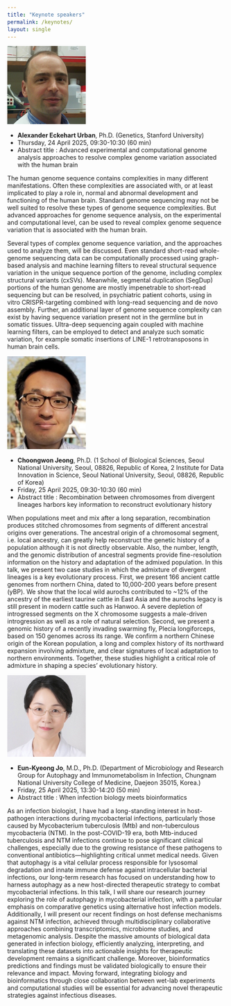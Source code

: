 ```yaml
---
title: "Keynote speakers"
permalink: /keynotes/
layout: single
---
```


![Description](doc_urban.png)

- **Alexander Eckehart Urban**, Ph.D. (Genetics, Stanford University)
- Thursday, 24 April 2025, 09:30-10:30 (60 min)
- Abstract title : Advanced experimental and computational genome analysis approaches to resolve complex genome variation associated with the human brain

The human genome sequence contains complexities in many different manifestations. Often these complexities are associated with, or at least implicated to play a role in, normal and abnormal development and functioning of the human brain. Standard genome sequencing may not be well suited to resolve these types of genome sequence complexities. But advanced approaches for genome sequence analysis, on the experimental and computational level, can be used to reveal complex genome sequence variation that is associated with the human brain.

Several types of complex genome sequence variation, and the approaches used to analyze them, will be discussed. Even standard short-read whole-genome sequencing data can be computationally processed using graph-based analysis and machine learning filters to reveal structural sequence variation in the unique sequence portion of the genome, including complex structural variants (cxSVs). Meanwhile, segmental duplication (SegDup) portions of the human genome are mostly impenetrable to short-read sequencing but can be resolved, in psychiatric patient cohorts, using in vitro CRISPR-targeting combined with long-read sequencing and de novo assembly. Further, an additional layer of genome sequence complexity can exist by having sequence variation present not in the germline but in somatic tissues. Ultra-deep sequencing again coupled with machine learning filters, can be employed to detect and analyze such somatic variation, for example somatic insertions of LINE-1 retrotransposons in human brain cells.




![Description](doc3.png)

- **Choongwon Jeong**, Ph.D. (1 School of Biological Sciences, Seoul National University, Seoul, 08826, Republic of Korea, 2 Institute for Data Innovation in Science, Seoul National University, Seoul, 08826, Republic of Korea)
- Friday, 25 April 2025, 09:30-10:30 (60 min)
- Abstract title : Recombination between chromosomes from divergent lineages harbors key information to reconstruct evolutionary history

When populations meet and mix after a long separation, recombination produces stitched chromosomes from segments of different ancestral origins over generations. The ancestral origin of a chromosomal segment, i.e. local ancestry, can greatly help reconstruct the genetic history of a population although it is not directly observable. Also, the number, length, and the genomic distribution of ancestral segments provide fine-resolution information on the history and adaptation of the admixed population. In this talk, we present two case studies in which the admixture of divergent lineages is a key evolutionary process. First, we present 166 ancient cattle genomes from northern China, dated to 10,000-200 years before present (yBP). We show that the local wild aurochs contributed to ~12% of the ancestry of the earliest taurine cattle in East Asia and the aurochs legacy is still present in modern cattle such as Hanwoo. A severe depletion of introgressed segments on the X chromosome suggests a male-driven introgression as well as a role of natural selection. Second, we present a genomic history of a recently invading swarming fly, Plecia longiforceps, based on 150 genomes across its range. We confirm a northern Chinese origin of the Korean population, a long and complex history of its northward expansion involving admixture, and clear signatures of local adaptation to northern environments. Together, these studies highlight a critical role of admixture in shaping a species’ evolutionary history.




![Description](doc2.png)

- **Eun-Kyeong Jo**, M.D., Ph.D. (Department of Microbiology and Research Group for Autophagy and Immunometabolism in Infection, Chungnam National University College of Medicine, Daejeon 35015, Korea.)
- Friday, 25 April 2025, 13:30-14:20 (50 min)
- Abstract title : When infection biology meets bioinformatics

As an infection biologist, I have had a long-standing interest in host-pathogen interactions during mycobacterial infections, particularly those caused by Mycobacterium tuberculosis (Mtb) and non-tuberculous mycobacteria (NTM). In the post-COVID-19 era, both Mtb-induced tuberculosis and NTM infections continue to pose significant clinical challenges, especially due to the growing resistance of these pathogens to conventional antibiotics—highlighting critical unmet medical needs. Given that autophagy is a vital cellular process responsible for lysosomal degradation and innate immune defense against intracellular bacterial infections, our long-term research has focused on understanding how to harness autophagy as a new host-directed therapeutic strategy to combat mycobacterial infections. In this talk, I will share our research journey exploring the role of autophagy in mycobacterial infection, with a particular emphasis on comparative genetics using alternative host infection models. Additionally, I will present our recent findings on host defense mechanisms against NTM infection, achieved through multidisciplinary collaborative approaches combining transcriptomics, microbiome studies, and metagenomic analysis. Despite the massive amounts of biological data generated in infection biology, efficiently analyzing, interpreting, and translating these datasets into actionable insights for therapeutic development remains a significant challenge. Moreover, bioinformatics predictions and findings must be validated biologically to ensure their relevance and impact. Moving forward, integrating biology and bioinformatics through close collaboration between wet-lab experiments and computational studies will be essential for advancing novel therapeutic strategies against infectious diseases.





